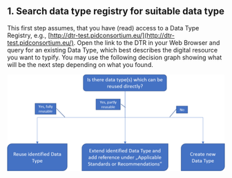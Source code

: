 ## 1. Search data type registry for suitable data type

This first step assumes, that you have (read) access to a Data Type Registry, e.g., [http://dtr-test.pidconsortium.eu/](http://dtr-test.pidconsortium.eu/). Open the link to the DTR in your Web Browser and query for an existing Data Type, which best describes the digital resource you want to typify.  You may use the following decision graph showing what will be the next step depending on what you found. 



![Search Data Type Registry](./images/datatype_step1.png)



